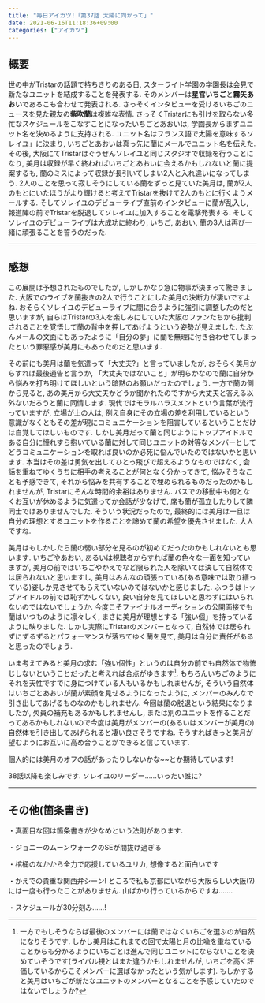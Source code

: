 ```yaml
---
title: "毎日アイカツ!「第37話 太陽に向かって」"
date: 2021-06-16T11:18:36+09:00
categories: ["アイカツ"]
---
```

## 概要

世の中がTristarの話題で持ちきりのある日, スターライト学園の学園長は会見で新たなユニットを結成することを発表する. そのメンバーは**星宮いちご**と**霧矢あおい**であるこも合わせて発表される. さっそくインタビューを受けるいちごのニュースを見た親友の**紫吹蘭**は複雑な表情. さっそくTristarにも引けを取らない多忙なスケジュールをこなすことになったいちごとあおいは, 学園長からまずユニット名を決めるように支持される. ユニット名はフランス語で太陽を意味するソレイユ」に決まり, いちごとあおいは真っ先に蘭にメールでユニット名を伝えた. その後, 大阪にてTristarはぐうぜんソレイユと同じスタジオで収録を行うことになり, 美月は収録が早く終わればいちごとあおいに会えるかもしれないと蘭に提案するも, 蘭のミスによって収録が長引いてしまい2人と入れ違いになってしまう. 2人のことを思って寂しそうにしている蘭をずっと見ていた美月は, 蘭が2人のもとにいたほうがより輝けると考えてTristarを抜けて2人のもとに行くようメールする. そしてソレイユのデビューライブ直前のインタビューに蘭が乱入し, 報道陣の前でTristarを脱退してソレイユに加入することを電撃発表する. そしてソレイユのデビューライブは大成功に終わり, いちご, あおい, 蘭の3人は再び一緒に頑張ることを誓うのだった.

***

## 感想

この展開は予想されたものでしたが, しかしかなり急に物事が決まって驚きました. 大阪でのライブを蘭抜きの2人で行うことにした美月の決断力が凄いですよね. おそらくソレイユのデビューライブに間に合うように強引に調整したのだと思いますが, 自らはTristarの3人を楽しみにしていた大阪のファンたちから批判されることを覚悟して蘭の背中を押してあげようという姿勢が見えました. たぶんメールの文面にもあったように「自分の夢」に蘭を無理に付き合わせてしまったという罪悪感が美月にもあったのだと思います.

その前にも美月は蘭を気遣って「大丈夫?」と言っていましたが, おそらく美月からすれば最後通告と言うか, 「大丈夫ではないこと」が明らかなので蘭に自分から悩みを打ち明けてほしいという暗黙のお願いだったのでしょう. 一方で蘭の側から見ると, あの美月から大丈夫かどうか聞かれたのですから大丈夫と答える以外ないだろうと蘭に同情します. 現代ではモラルハラスメントという言葉が流行っていますが, 立場が上の人は, 例え自身にその立場の差を利用しているという意識がなくともその差が現にコミュニケーションを阻害しているということだけは自覚してほしいものです. しかし美月だって蘭と同じようにトップアイドルである自分に憧れすら抱いている蘭に対して同じユニットの対等なメンバーとしてどうコミュニケーションを取れば良いのか必死に悩んでいたのではないかと思います. 本当はその差は勇気を出してひとっ飛びで超えるようなものではなく, 会話を重ねてゆくうちに相手の考えることが何となく分かってきて, 悩みそうなことも予感できて, それから悩みを共有することで埋められるものだったのかもしれませんが, Tristarにそんな時間的余裕はありません. バスでの移動中も何となくお互いが休めるように気遣ってか会話が少なげで, 席も蘭が孤立したりして隣同士ではありませんでした. そういう状況だったので, 最終的には美月は一旦は自分の理想とするユニットを作ることを諦めて蘭の希望を優先させました. 大人ですね.

美月はもしかしたら蘭の弱い部分を見るのが初めてだったのかもしれないとも思います. いちごやあおい, あるいは視聴者からすれば蘭の色々な一面を知っていますが, 美月の前ではいちごやかえでなど限られた人を除いては決して自然体では居られないと思いますし, 美月はみんなの頑張っている(ある意味では取り繕っている)姿しか見させてもらえていないのではないかと感じました. ふつうはトップアイドルの前では恥ずかしくない, 良い自分を見てほしいと思わずにはいられないのではないでしょうか. 今度こそファイナルオーディションの公開面接でも蘭はいつものように凛々しく, まさに美月が理想とする「強い個」を持っているように映りました. しかし実際にTristarのメンバーとなって, 自然体では居られずにずるずるとパフォーマンスが落ちてゆく蘭を見て, 美月は自分に責任があると思ったのでしょう.

いま考えてみると美月の求む「強い個性」というのは自分の前でも自然体で物怖じしないということだったと考えれば合点がゆきます[^footnote_1]. もちろんいちごのようにそれを天性ですでに身につけている人もいるかもしれませんが, そういう自然体はいちごとあおいが蘭が素顔を見せるようになったように, メンバーのみんなで引き出してあげるものなのかもしれません. 今回は蘭の脱退という結果になりましたが, 欠員の補充もあるかもしれませんし, または別のユニットを作ることだってあるかもしれないので今度は美月がメンバーの(あるいはメンバーが美月の)自然体を引き出してあげられると凄い良さそうですね. そうすればきっと美月が望むようにお互いに高め合うことができると信じています.

個人的には美月のオフの話があったりしないかな~~とか期待しています!

38話以降も楽しみです. ソレイユのリーダー……いったい誰に?

***

## その他(箇条書き)

・真面目な回は箇条書きが少なめという法則があります.

・ジョニーのムーンウォークのSEが間抜け過ぎる

・棺桶のなかから全力で応援しているユリカ, 想像すると面白いです

・かえでの貴重な関西弁シーン! ところで私も京都にいながら大阪らしい大阪(?)には一度も行ったことがありません. 山ばかり行っているからですね…….

・スケジュールが30分刻み……!

[^footnote_1]: 一方でもしそうならば最後のメンバーには蘭ではなくいちごを選ぶのが自然になりそうです. しかし美月はこれまでの回で太陽と月の比喩を重ねていることからも分かるようにいちごとは進んで同じユニットにならないことを決めていそうです(ライバル視とはまた違うかもしれませんが, いちごを高く評価しているからこそメンバーに選ばなかったという気がします). もしかすると美月はいちごが新たなユニットのメンバーとなることを予感していたのではないでしょうか?
